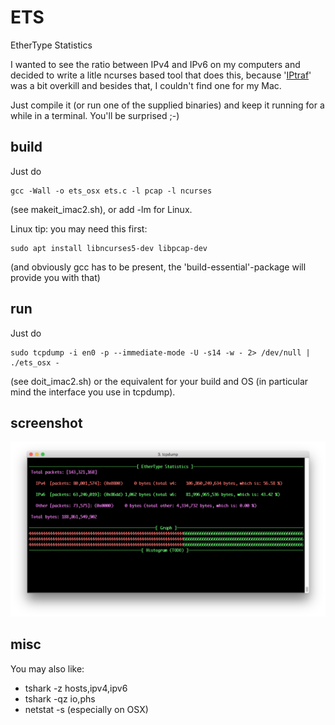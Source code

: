 # ETS
EtherType Statistics

I wanted to see the ratio between IPv4 and IPv6 on my computers and decided to write a litle ncurses
based tool that does this, because '[IPtraf](https://en.wikipedia.org/wiki/IPTraf)' was a bit 
overkill and besides that, I couldn't find one for my Mac.

Just compile it (or run one of the supplied binaries) and keep it running for a while in a terminal. You'll be surprised ;-)

## build
Just do
```
gcc -Wall -o ets_osx ets.c -l pcap -l ncurses
```
(see makeit_imac2.sh), or add -lm for Linux.

Linux tip: you may need this first:
```
sudo apt install libncurses5-dev libpcap-dev
```
(and obviously gcc has to be present, the 'build-essential'-package will provide you with that)

## run
Just do
```
sudo tcpdump -i en0 -p --immediate-mode -U -s14 -w - 2> /dev/null | ./ets_osx -
```
(see doit_imac2.sh) or the equivalent for your build and OS (in particular mind the interface you use in tcpdump).

## screenshot
![Alt text](/screenshot1.png?raw=true "Screenshot")

## misc
You may also like:
* tshark -z hosts,ipv4,ipv6
* tshark -qz io,phs 
* netstat -s (especially on OSX)
